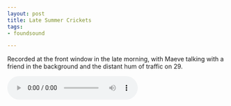 ```yaml
---
layout: post
title: Late Summer Crickets
tags:
- foundsound

---
```


Recorded at the front window in the late morning, with Maeve talking
with a friend in the background and the distant hum of traffic on 29.


<audio controls src="/audio/20190908-crickets.mp3"></audio>


